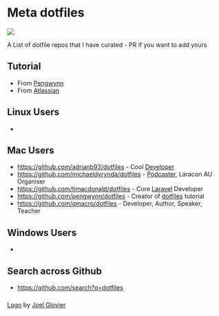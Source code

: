 # Meta dotfiles
![](https://github.com/jglovier/dotfiles-logo/blob/main/dotfiles-logo.png)

A List of dotfile repos that I have curated - PR if you want to add yours

## Tutorial 
+ From [Pengwynn](https://dotfiles.github.io/tutorials/)
+ From [Atlassian](https://www.atlassian.com/git/tutorials/dotfiles)

## Linux Users
+ 

## Mac Users
+ https://github.com/adrianb93/dotfiles - Cool [Developer](https://adrianbrown.co/)
+ https://github.com/michaeldyrynda/dotfiles - [Podcaster](https://dyrynda.com.au/), Laracon AU Organiser
+ https://github.com/timacdonald/dotfiles - Core [Laravel](https://laravel.com/) Developer
+ https://github.com/pengwynn/dotfiles - Creator of [dotfiles](https://dotfiles.github.io/tutorials/) tutorial
+ https://github.com/qmacro/dotfiles - Developer, Author, Speaker, Teacher



## Windows Users
+ 


## Search across Github
+ https://github.com/search?q=dotfiles


### 
[Logo](https://github.com/jglovier/dotfiles-logo) by [Joel Glovier](https://github.com/jglovier)
